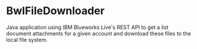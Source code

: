 # BwlFileDownloader
Java application using IBM Blueworks Live's REST API to get a list document attachments for a given account and download these files to the local file system.
